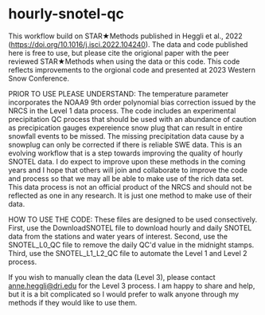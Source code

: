 # hourly-snotel-qc

This workflow build on STAR★Methods published in Heggli et al., 2022 (https://doi.org/10.1016/j.isci.2022.104240). The data and code published here is free to use, but please cite the origional paper with the peer reviewed STAR★Methods when using the data or this code. This code reflects improvements to the orgional code and presented at 2023 Western Snow Conference.

PRIOR TO USE PLEASE UNDERSTAND:
The temperature parameter incorporates the NOAA9 9th order polynomial bias correction issued by the NRCS in the Level 1 data process. 
The code includes an experimental precipitation QC process that should be used with an abundance of caution as precipication gauges expereience snow plug that can result in entire snowfall events to be missed. The missing precipitation data cause by a snowplug can only be corrected if there is reliable SWE data. 
This is an evolving workflow that is a step towards improving the quality of hourly SNOTEL data. I do expect to improve upon these methods in the coming years and I hope that others will join and collaborate to improve the code and process so that we may all be able to make use of the rich data set. 
This data process is not an official product of the NRCS and should not be reflected as one in any research. It is just one method to make use of their data.

HOW TO USE THE CODE:
These files are designed to be used consectively. 
First, use the DownloadSNOTEL file to download hourly and daily SNOTEL data from the stations and water years of interest. 
Second, use the SNOTEL_L0_QC file to remove the daily QC'd value in the midnight stamps.
Third, use the SNOTEL_L1_L2_QC file to automate the Level 1 and Level 2 process. 

If you wish to manually clean the data (Level 3), please contact anne.heggli@dri.edu for the Level 3 process. I am happy to share and help, but it is a bit complicated so I would prefer to walk anyone through my methods if they would like to use them. 
